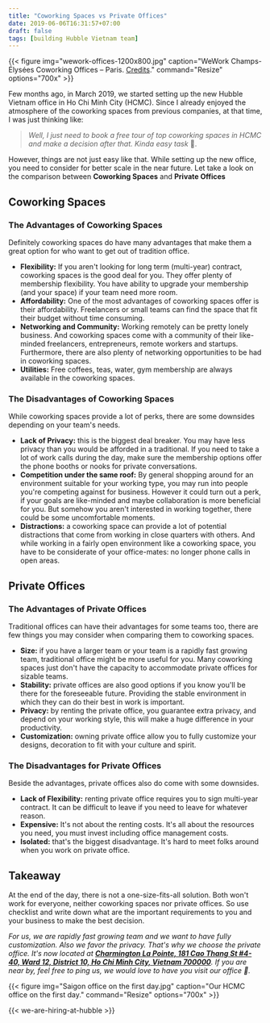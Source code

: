 ```yaml
---
title: "Coworking Spaces vs Private Offices"
date: 2019-06-06T16:31:57+07:00
draft: false
tags: [building Hubble Vietnam team]
---
```


{{< figure
img="wework-offices-1200x800.jpg"
caption="WeWork Champs-Élysées Coworking Offices – Paris. [Credits](https://officesnapshots.com/2018/08/06/wework-champs-elysees-coworking-offices-paris/)."
command="Resize"
options="700x" >}}

Few months ago, in March 2019, we started setting up the new Hubble Vietnam office in Ho Chi Minh City (HCMC). Since I already enjoyed the atmosphere of the coworking spaces from previous companies, at that time, I was just thinking like:

> _Well, I just need to book a free tour of top coworking spaces in HCMC and make a decision after that. Kinda easy task_ :thinking:.

However, things are not just easy like that. While setting up the new office, you need to consider for better scale in the near future. Let take a look on the comparison between **Coworking Spaces** and **Private Offices**

## Coworking Spaces

### The Advantages of Coworking Spaces

Definitely coworking spaces do have many advantages that make them a great option for who want to get out of tradition office.

* **Flexibility:** If you aren't looking for long term (multi-year) contract, coworking spaces is the good deal for you. They offer plenty of membership flexibility. You have ability to upgrade your membership (and your space) if your team need more room.
* **Affordability:** One of the most advantages of coworking spaces offer is their affordability. Freelancers or small teams can find the space that fit their budget without time consuming.
* **Networking and Community:** Working remotely can be pretty lonely business. And coworking spaces come with a community of their like-minded freelancers, entrepreneurs, remote workers and startups. Furthermore, there are also plenty of networking opportunities to be had in coworking spaces.
* **Utilities:** Free coffees, teas, water, gym membership are always available in the coworking spaces.

### The Disadvantages of Coworking Spaces

While coworking spaces provide a lot of perks, there are some downsides depending on your team's needs.

* **Lack of Privacy:** this is the biggest deal breaker. You may have less privacy than you would be afforded in a traditional. If you need to take a lot of work calls during the day, make sure the membership options offer the phone booths or nooks for private conversations.
* **Competition under the same roof:** By general shopping around for an environment suitable for your working type, you may run into people you're competing against for business. However it could turn out a perk, if your goals are like-minded and maybe collaboration is more beneficial for you. But somehow you aren't interested in working together, there could be some uncomfortable moments.
* **Distractions:** a coworking space can provide a lot of potential distractions that come from working in close quarters with others. And while working in a fairly open environment like a coworking space, you have to be considerate of your office-mates: no longer phone calls in open areas.

## Private Offices

### The Advantages of Private Offices

Traditional offices can have their advantages for some teams too, there are few things you may consider when comparing them to coworking spaces.

* **Size:** if you have a larger team or your team is a rapidly fast growing team, traditional office might be more useful for you. Many coworking spaces just don't have the capacity to accommodate private offices for sizable teams.
* **Stability:** private offices are also good options if you know you'll be there for the foreseeable future. Providing the stable environment in which they can do their best in work is important.
* **Privacy:** by renting the private office, you guarantee extra privacy, and depend on your working style, this will make a huge difference in your productivity.
* **Customization:** owning private office allow you to fully customize your designs, decoration to fit with your culture and spirit.

### The Disadvantages for Private Offices

Beside the advantages, private offices also do come with some downsides.

* **Lack of Flexibility:** renting private office requires you to sign multi-year contract. It can be difficult to leave if you need to leave for whatever reason.
* **Expensive:** It's not about the renting costs. It's all about the resources you need, you must invest including office management costs.
* **Isolated:** that's the biggest disadvantage. It's hard to meet folks around when you work on private office.


## Takeaway

At the end of the day, there is not a one-size-fits-all solution. Both won't work for everyone, neither coworking spaces nor private offices. So use checklist and write down what are the important requirements to you and your business to make the best decision.

_For us, we are rapidly fast growing team and we want to have fully customization. Also we favor the privacy. That's why we choose the private office. It's now located at **[Charmington La Pointe, 181 Cao Thang St #4-40, Ward 12, District 10, Ho Chi Minh City, Vietnam 700000](https://goo.gl/maps/JtmJdEhBibM2)**. If you are near by, feel free to ping us, we would love to have you visit our office :wave:._

{{< figure
img="Saigon office on the first day.jpg"
caption="Our HCMC office on the first day."
command="Resize"
options="700x" >}}

{{< we-are-hiring-at-hubble >}}
